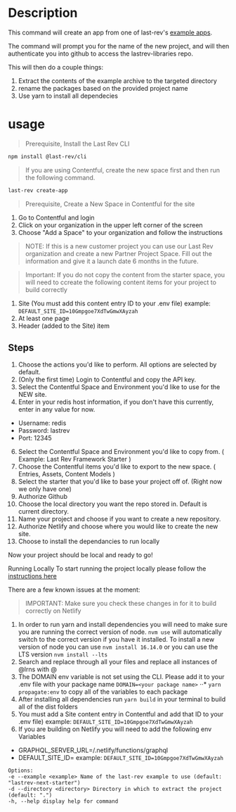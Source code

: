 # Description

This command will create an app from one of last-rev's [example apps](../../../../../examples).

The command will prompt you for the name of the new project, and will then authenticate you into github to access the lastrev-libraries repo.

This will then do a couple things:

1. Extract the contents of the example archive to the targeted directory
2. rename the packages based on the provided project name
3. Use yarn to install all dependecies


# usage

> Prerequisite, Install the Last Rev CLI

```sh
npm install @last-rev/cli
```

> If you are using Contentful, create the new space first and then run the following command.

```sh
last-rev create-app

```
> Prerequisite, Create a New Space in Contentful for the site
1. Go to Contentful and login
2. Click on your organization in the upper left corner of the screen
3. Choose "Add a Space" to your organization and follow the instructions
> NOTE: If this is a new customer project you can use our Last Rev organization and create a new Partner Project Space. Fill out the information and give it a launch date 6 months in the future.

> Important: If you do not copy the content from the starter space, you will need to ccreate the following content items for your project to build correctly
1. Site (You must add this content entry ID to your .env file) example: `DEFAULT_SITE_ID=10Gmpgoe7XdTwGmwXAyzah`
2. At least one page
3. Header (added to the Site) item

## Steps

1. Choose the actions you'd like to perform. All options are selected by default.
2. (Only the first time) Login to Contentful and copy the API key.
3. Select the Contentful Space and Environment you'd like to use for the NEW site.
4. Enter in your redis host information, if you don't have this currently, enter in any value for now.
  * Username: redis
  * Password: lastrev
  * Port: 12345
6. Select the Contentful Space and Environment you'd like to copy from. ( Example: Last Rev Framework Starter )
7. Choose the Contentful items you'd like to export to the new space. ( Entries, Assets, Content Models )
8. Select the starter that you'd like to base your project off of. (Right now we only have one)
9. Authorize Github
10. Choose the local directory you want the repo stored in. Default is current directory.
11. Name your project and choose if you want to create a new repository.
12. Authorize Netlify and choose where you would like to create the new site.
13. Choose to install the dependancies to run locally

Now your project should be local and ready to go! 

Running Locally
To start running the project locally please follow the [instructions here](https://docs.google.com/document/d/1pmVpw7tpe8l1EEpNRt-97cnIy-9oivB3qhz-aKIqwZ8/edit#)

There are a few known issues at the moment:
> IMPORTANT: Make sure you check these changes in for it to build correctly on Netlify
1. In order to run yarn and install dependencies you will need to make sure you are running the correct version of node. `nvm use` will automatically switch to the correct version if you have it installed. To install a new version of node you can use `nvm install 16.14.0` or you can use the LTS version `nvm install --lts`
2. Search and replace through all your files and replace all instances of @lrns with @<name of your project>
3. The DOMAIN env variable is not set using the CLI. Please add it to your .env file with your package name `DOMAIN=<your package name>`
⋅⋅* `yarn propagate:env` to copy all of the variables to each package
4. After installing all dependencies run `yarn build` in your terminal to build all of the dist folders
5. You must add a Site content entry in Contentful and add that ID to your .env file) example: `DEFAULT_SITE_ID=10Gmpgoe7XdTwGmwXAyzah`
6. If you are building on Netlify you will need to add the following env Variables
* GRAPHQL_SERVER_URL=/.netlify/functions/graphql
* DEFAULT_SITE_ID=<content ID of the site> example: `DEFAULT_SITE_ID=10Gmpgoe7XdTwGmwXAyzah`

```text
Options:
-e --example <example> Name of the last-rev example to use (default: "lastrev-next-starter")
-d --directory <directory> Directory in which to extract the project (default: ".")
-h, --help display help for command
```
